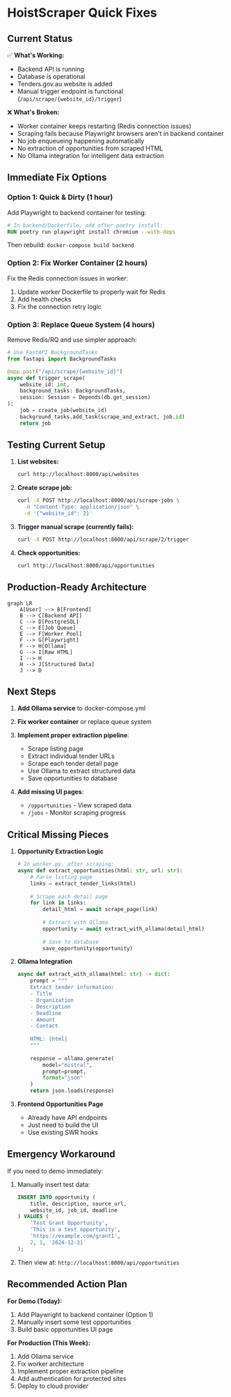 # HoistScraper Quick Fixes

## Current Status

✅ **What's Working:**
- Backend API is running
- Database is operational
- Tenders.gov.au website is added
- Manual trigger endpoint is functional (`/api/scrape/{website_id}/trigger`)

❌ **What's Broken:**
- Worker container keeps restarting (Redis connection issues)
- Scraping fails because Playwright browsers aren't in backend container
- No job enqueueing happening automatically
- No extraction of opportunities from scraped HTML
- No Ollama integration for intelligent data extraction

## Immediate Fix Options

### Option 1: Quick & Dirty (1 hour)
Add Playwright to backend container for testing:

```dockerfile
# In backend/Dockerfile, add after poetry install:
RUN poetry run playwright install chromium --with-deps
```

Then rebuild: `docker-compose build backend`

### Option 2: Fix Worker Container (2 hours)
Fix the Redis connection issues in worker:

1. Update worker Dockerfile to properly wait for Redis
2. Add health checks
3. Fix the connection retry logic

### Option 3: Replace Queue System (4 hours)
Remove Redis/RQ and use simpler approach:

```python
# Use FastAPI BackgroundTasks
from fastapi import BackgroundTasks

@app.post("/api/scrape/{website_id}")
async def trigger_scrape(
    website_id: int, 
    background_tasks: BackgroundTasks,
    session: Session = Depends(db.get_session)
):
    job = create_job(website_id)
    background_tasks.add_task(scrape_and_extract, job.id)
    return job
```

## Testing Current Setup

1. **List websites:**
   ```bash
   curl http://localhost:8000/api/websites
   ```

2. **Create scrape job:**
   ```bash
   curl -X POST http://localhost:8000/api/scrape-jobs \
     -H "Content-Type: application/json" \
     -d '{"website_id": 2}'
   ```

3. **Trigger manual scrape (currently fails):**
   ```bash
   curl -X POST http://localhost:8000/api/scrape/2/trigger
   ```

4. **Check opportunities:**
   ```bash
   curl http://localhost:8000/api/opportunities
   ```

## Production-Ready Architecture

```mermaid
graph LR
    A[User] --> B[Frontend]
    B --> C[Backend API]
    C --> D[PostgreSQL]
    C --> E[Job Queue]
    E --> F[Worker Pool]
    F --> G[Playwright]
    F --> H[Ollama]
    G --> I[Raw HTML]
    I --> H
    H --> J[Structured Data]
    J --> D
```

## Next Steps

1. **Add Ollama service** to docker-compose.yml
2. **Fix worker container** or replace queue system
3. **Implement proper extraction pipeline**:
   - Scrape listing page
   - Extract individual tender URLs
   - Scrape each tender detail page
   - Use Ollama to extract structured data
   - Save opportunities to database

4. **Add missing UI pages**:
   - `/opportunities` - View scraped data
   - `/jobs` - Monitor scraping progress

## Critical Missing Pieces

1. **Opportunity Extraction Logic**
   ```python
   # In worker.py, after scraping:
   async def extract_opportunities(html: str, url: str):
       # Parse listing page
       links = extract_tender_links(html)
       
       # Scrape each detail page
       for link in links:
           detail_html = await scrape_page(link)
           
           # Extract with Ollama
           opportunity = await extract_with_ollama(detail_html)
           
           # Save to database
           save_opportunity(opportunity)
   ```

2. **Ollama Integration**
   ```python
   async def extract_with_ollama(html: str) -> dict:
       prompt = """
       Extract tender information:
       - Title
       - Organization
       - Description
       - Deadline
       - Amount
       - Contact
       
       HTML: {html}
       """
       
       response = ollama.generate(
           model="mistral",
           prompt=prompt,
           format="json"
       )
       return json.loads(response)
   ```

3. **Frontend Opportunities Page**
   - Already have API endpoints
   - Just need to build the UI
   - Use existing SWR hooks

## Emergency Workaround

If you need to demo immediately:

1. Manually insert test data:
   ```sql
   INSERT INTO opportunity (
       title, description, source_url, 
       website_id, job_id, deadline
   ) VALUES (
       'Test Grant Opportunity',
       'This is a test opportunity',
       'https://example.com/grant1',
       2, 1, '2024-12-31'
   );
   ```

2. Then view at: `http://localhost:8000/api/opportunities`

## Recommended Action Plan

**For Demo (Today):**
1. Add Playwright to backend container (Option 1)
2. Manually insert some test opportunities
3. Build basic opportunities UI page

**For Production (This Week):**
1. Add Ollama service
2. Fix worker architecture
3. Implement proper extraction pipeline
4. Add authentication for protected sites
5. Deploy to cloud provider